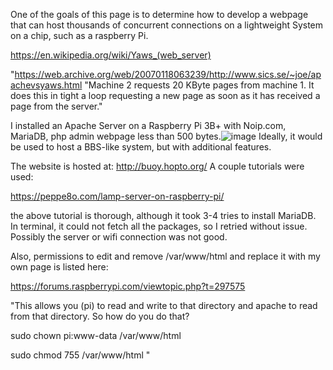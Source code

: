 One of the goals of this page is to determine how to develop a webpage that can host thousands of concurrent connections on a lightweight System on a chip, such as a raspberry Pi. 

https://en.wikipedia.org/wiki/Yaws_(web_server)

"https://web.archive.org/web/20070118063239/http://www.sics.se/~joe/apachevsyaws.html "Machine 2 requests 20 KByte pages from machine 1. It does this in tight a loop requesting a new page as soon as it has received a page from the server." 

I installed an Apache Server on a Raspberry Pi 3B+ with Noip.com, MariaDB, php admin webpage less than 500 bytes.![image](https://user-images.githubusercontent.com/76194453/202923239-9fcbf9da-ec33-41fb-83b3-2b0890834f57.png)  Ideally, it would be used to host a BBS-like system, but with additional features. 

The website is hosted at: http://buoy.hopto.org/
A couple tutorials were used: 

https://peppe8o.com/lamp-server-on-raspberry-pi/

the above tutorial is thorough, although it took 3-4 tries to install MariaDB. In terminal, it could not fetch all the packages, so I retried without issue. Possibly the server or wifi connection was not good. 

Also, permissions to edit and remove /var/www/html and replace it with my own page is listed here:

https://forums.raspberrypi.com/viewtopic.php?t=297575 

"This allows you (pi) to read and write to that directory and apache to
read from that directory. So how do you do that?

sudo chown pi:www-data /var/www/html

sudo chmod 755 /var/www/html "
